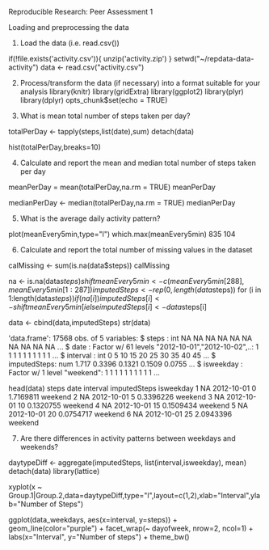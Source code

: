 Reproducible Research: Peer Assessment 1

Loading and preprocessing the data

1. Load the data (i.e. read.csv())

if(!file.exists('activity.csv')){
    unzip('activity.zip')
}
setwd("~/repdata-data-activity")
data <- read.csv("activity.csv")


2. Process/transform the data (if necessary) into a format suitable for your analysis
library(knitr) 
library(gridExtra) 
library(ggplot2) 
library(plyr) 
library(dplyr)
opts_chunk$set(echo = TRUE)


3. What is mean total number of steps taken per day?

totalPerDay <- tapply(steps,list(date),sum)
detach(data)

hist(totalPerDay,breaks=10)

4. Calculate and report the mean and median total number of steps taken per day

meanPerDay = mean(totalPerDay,na.rm = TRUE)
meanPerDay

medianPerDay <- median(totalPerDay,na.rm = TRUE)
medianPerDay


5. What is the average daily activity pattern?

plot(meanEvery5min,type="l")
which.max(meanEvery5min)
835 
104 

6. Calculate and report the total number of missing values in the dataset

calMissing <- sum(is.na(data$steps))
calMissing

na <- is.na(data$steps)
shiftmeanEvery5min <- c(meanEvery5min[288],meanEvery5min[1:287])
imputedSteps <- rep(0,length(data$steps))
for (i in 1:length(data$steps))
       if(na[i])
     imputedSteps[i] <- shiftmeanEvery5min[i%%length(meanEvery5min)+1]
       else
       imputedSteps[i] <- data$steps[i]

data <- cbind(data,imputedSteps)
str(data)

'data.frame':	17568 obs. of  5 variables:
 $ steps       : int  NA NA NA NA NA NA NA NA NA NA ...
 $ date        : Factor w/ 61 levels "2012-10-01","2012-10-02",..: 1 1 1 1 1 1 1 1 1 1 ...
 $ interval    : int  0 5 10 15 20 25 30 35 40 45 ...
 $ imputedSteps: num  1.717 0.3396 0.1321 0.1509 0.0755 ...
 $ isweekday   : Factor w/ 1 level "weekend": 1 1 1 1 1 1 1 1 1 1 ...
 
 head(data)
  steps       date interval imputedSteps isweekday
1    NA 2012-10-01        0    1.7169811   weekend
2    NA 2012-10-01        5    0.3396226   weekend
3    NA 2012-10-01       10    0.1320755   weekend
4    NA 2012-10-01       15    0.1509434   weekend
5    NA 2012-10-01       20    0.0754717   weekend
6    NA 2012-10-01       25    2.0943396   weekend

7.  Are there differences in activity patterns between weekdays and weekends?

daytypeDiff <- aggregate(imputedSteps, list(interval,isweekday), mean)
detach(data)
library(lattice)


xyplot(x ~ Group.1|Group.2,data=daytypeDiff,type="l",layout=c(1,2),xlab="Interval",ylab="Number of Steps")

ggplot(data_weekdays, aes(x=interval, y=steps)) + 
     geom_line(color="purple") + 
      facet_wrap(~ dayofweek, nrow=2, ncol=1) +
     labs(x="Interval", y="Number of steps") +
       theme_bw()
